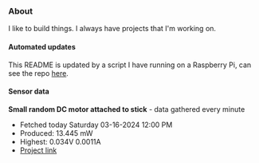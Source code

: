 ### About
I like to build things. I always have projects that I'm working on.

#### Automated updates
This README is updated by a script I have running on a Raspberry Pi, can see the repo [here](https://github.com/jdc-cunningham/raspi-git-repo-updater).

#### Sensor data


**Small random DC motor attached to stick** - data gathered every minute
- Fetched today Saturday 03-16-2024 12:00 PM
- Produced: 13.445 mW
- Highest: 0.034V 0.0011A
- [Project link](https://github.com/jdc-cunningham/turbine-raspi)